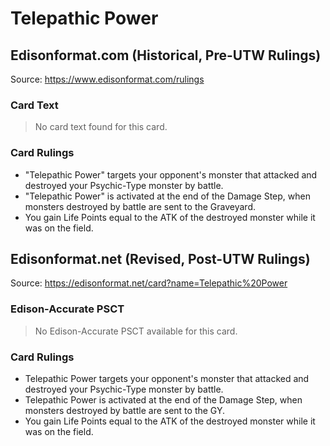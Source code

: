 # Telepathic Power

## Edisonformat.com (Historical, Pre-UTW Rulings)

Source: https://www.edisonformat.com/rulings

### Card Text

> No card text found for this card.

### Card Rulings

*   "Telepathic Power" targets your opponent's monster that attacked and destroyed your Psychic-Type monster by battle.
*   "Telepathic Power" is activated at the end of the Damage Step, when monsters destroyed by battle are sent to the Graveyard.
*   You gain Life Points equal to the ATK of the destroyed monster while it was on the field.

## Edisonformat.net (Revised, Post-UTW Rulings)

Source: https://edisonformat.net/card?name=Telepathic%20Power

### Edison-Accurate PSCT

> No Edison-Accurate PSCT available for this card.

### Card Rulings

*   Telepathic Power targets your opponent's monster that attacked and destroyed your Psychic-Type monster by battle.
*   Telepathic Power is activated at the end of the Damage Step, when monsters destroyed by battle are sent to the GY.
*   You gain Life Points equal to the ATK of the destroyed monster while it was on the field.
            